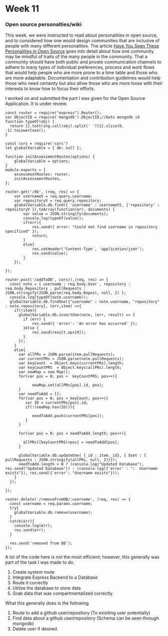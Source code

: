 # Week 11

### Open source personalties/wiki

This week, we were instructed to read about personalities in open source, and to considered how one would design communities that are inclusive of people with many different personalities. The article [Have You Seen These Personalities in Open Source](https://opensource.com/open-organization/18/11/design-communities-personality-types?utm_campaign=intrel) goes into detail about how one community may be mindful of traits of the many people in the community. That a community should have both public and private communication channels to adhere to many types of individual preferences, process and work flows that would help people who are more prone to a time table and those who are more adaptable. Documentation and contribution guidelines would help those who need certainty but also allow those who are more loose with their interests to know how to focus their efforts. 

I worked on and submitted the part I was given for the Open Source Application. It is under review. 

```node
const router = require("express").Router();
var ObjectID = require('mongodb').ObjectID;//Gets mongodb id
function typeOf(obj) {
  return {}.toString.call(obj).split(' ')[1].slice(0, -1).toLowerCase();
}

const cors = require('cors')
let globalVariable = { db: null };

function initAssessmentRoutes(options) {
    globalVariable = options;
}    
module.exports = {
    assessmentRoutes: router,
    initAssessmentRoutes,
};

router.get('/db', (req, res) => {
    var usernameV = req.query.username;
    var repositoryV = req.query.repository;
    globalVariable.db.find({ 'username' : usernameV}, {'repository' : repositoryV }).toArray(function(err, documents) {
        var value = JSON.stringify(documents);
        console.log(typeOf(value));
        if(err){
            res.send({ error: "Could not find username in repository specificed" });
            return;
        }
        else{
            res.setHeader('Content-Type', 'application/json');
            res.send(value);
        }
    });

});

router.post('/addToDB', cors(),(req, res) => {
  const note = { username : req.body.User , repoistory : req.body.Repository , pullRequests : JSON.stringify(JSON.parse(req.body.Repos), null, 2) };
  console.log(typeOf(note.username));
  globalVariable.db.findOne({"username" : note.username, "repository" : note.repository}, (err,item) =>{
    if(!item){
      globalVariable.db.insertOne(note, (err, result) => {
	    if (err) { 
	    	res.send({ 'error': 'An error has occurred' }); 
	    }else {
	    	res.send(result.ops[0]);
	    }
      });
    }
    else{
      var allPRs = JSON.parse(item.pullRequests);
      var currentPRs = JSON.parse(note.pullRequests);
      var keyCount  = Object.keys(currentPRs).length;
      var keyCountPRS  = Object.keys(allPRs).length;
      var newMap = new Map();
      for(var pos = 0; pos <  keyCountPRS; pos++){
    
            newMap.set(allPRs[pos].id, pos);
      }
      var needToAdd = [];
      for(var pos = 0; pos < keyCount; pos++){
         var ID = currentPRs[pos].id;
         if(!(newMap.has(ID))){

            needToAdd.push(currentPRs[pos]);
         }
      }

      for(var pos = 0; pos < needToAdd.length; pos++){

        allPRs[(keyCountPRS)+pos] = needToAdd[pos];
      }

      globalVariable.db.updateOne( {_id : item._id}, { $set : { pullRequests : JSON.stringify(allPRs, null, 2)}});
      needToAdd.length > 0 ? (console.log("Updated Database"), res.send("Updated Database")) : (console.log({'error' : ":  Username exists"}), res.send({'error': "Username exists"}));
    }
  });

});

router.delete('/removeFromDB/:username', (req, res) => {
  const username = req.params.username;
  try{
    globalVariable.db.remove(username);
  }
  catch(err){
    console.log(err);
    res.send(err);
  }  
  
  res.send('removed from DB');
});
```

A lot of the code here is not the most efficient; however, this generally was part of the task I was made to do. 
1) Create system route
2) Integrate Express Backend to a Database
3) Route it correctly
4) Utilize the database to store data
5) Grab data that was compartmentalized correctly.

What this generally does is the following
1) Route to add a github user/repository (To exisiting user potentially)
2) Find data about a github user/repository (Schema can be seen through mongodb)
3) Delete user if desired. 
